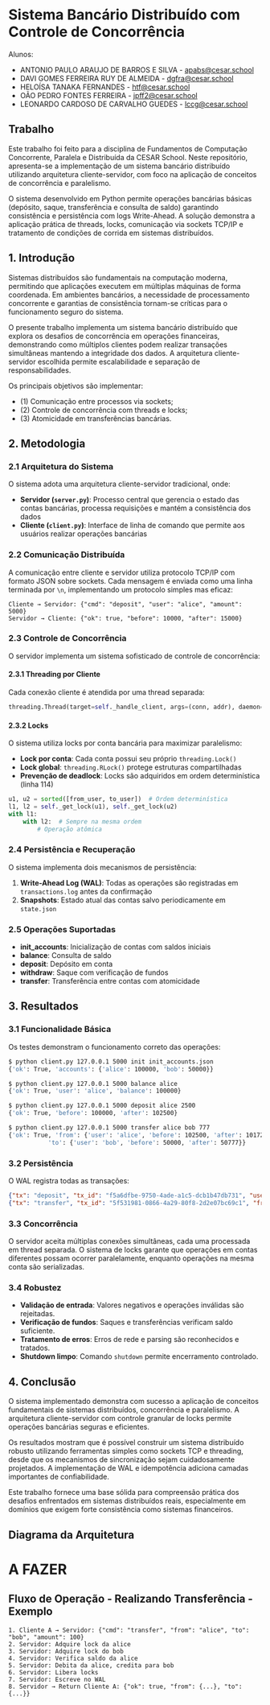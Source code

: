 # Sistema Bancário Distribuído com Controle de Concorrência

Alunos:

- ANTONIO PAULO ARAUJO DE BARROS E SILVA - apabs@cesar.school
- DAVI GOMES FERREIRA RUY DE ALMEIDA - dgfra@cesar.school
- HELOÍSA TANAKA FERNANDES - htf@cesar.school
- OÃO PEDRO FONTES FERREIRA - jpff2@cesar.school
- LEONARDO CARDOSO DE CARVALHO GUEDES - lccg@cesar.school

## Trabalho

Este trabalho foi feito para a disciplina de Fundamentos de Computação Concorrente, Paralela e Distribuída da CESAR School. Neste repositório, apresenta-se a implementação de um sistema bancário distribuído utilizando arquitetura cliente-servidor, com foco na aplicação de conceitos de concorrência e paralelismo.

O sistema desenvolvido em Python permite operações bancárias básicas (depósito, saque, transferência e consulta de saldo) garantindo consistência e persistência com logs Write-Ahead. A solução demonstra a aplicação prática de threads, locks, comunicação via sockets TCP/IP e tratamento de condições de corrida em sistemas distribuídos.

## 1. Introdução

Sistemas distribuídos são fundamentais na computação moderna, permitindo que aplicações executem em múltiplas máquinas de forma coordenada. Em ambientes bancários, a necessidade de processamento concorrente e garantias de consistência tornam-se críticas para o funcionamento seguro do sistema.

O presente trabalho implementa um sistema bancário distribuído que explora os desafios de concorrência em operações financeiras, demonstrando como múltiplos clientes podem realizar transações simultâneas mantendo a integridade dos dados. A arquitetura cliente-servidor escolhida permite escalabilidade e separação de responsabilidades.

Os principais objetivos são implementar:

- (1) Comunicação entre processos via sockets;
- (2) Controle de concorrência com threads e locks;
- (3) Atomicidade em transferências bancárias.

## 2. Metodologia

### 2.1 Arquitetura do Sistema

O sistema adota uma arquitetura cliente-servidor tradicional, onde:

- **Servidor (`server.py`)**: Processo central que gerencia o estado das contas bancárias, processa requisições e mantém a consistência dos dados
- **Cliente (`client.py`)**: Interface de linha de comando que permite aos usuários realizar operações bancárias

### 2.2 Comunicação Distribuída

A comunicação entre cliente e servidor utiliza protocolo TCP/IP com formato JSON sobre sockets. Cada mensagem é enviada como uma linha terminada por `\n`, implementando um protocolo simples mas eficaz:

```
Cliente → Servidor: {"cmd": "deposit", "user": "alice", "amount": 5000}
Servidor → Cliente: {"ok": true, "before": 10000, "after": 15000}
```

### 2.3 Controle de Concorrência

O servidor implementa um sistema sofisticado de controle de concorrência:

#### 2.3.1 Threading por Cliente

Cada conexão cliente é atendida por uma thread separada:

```python
threading.Thread(target=self._handle_client, args=(conn, addr), daemon=True).start()
```

#### 2.3.2 Locks

O sistema utiliza locks por conta bancária para maximizar paralelismo:

- **Lock por conta**: Cada conta possui seu próprio `threading.Lock()`
- **Lock global**: `threading.RLock()` protege estruturas compartilhadas
- **Prevenção de deadlock**: Locks são adquiridos em ordem determinística (linha 114)

```python
u1, u2 = sorted([from_user, to_user])  # Ordem determinística
l1, l2 = self._get_lock(u1), self._get_lock(u2)
with l1:
    with l2:  # Sempre na mesma ordem
        # Operação atômica
```

### 2.4 Persistência e Recuperação

O sistema implementa dois mecanismos de persistência:

1. **Write-Ahead Log (WAL)**: Todas as operações são registradas em `transactions.log` antes da confirmação
2. **Snapshots**: Estado atual das contas salvo periodicamente em `state.json`

### 2.5 Operações Suportadas

- **init_accounts**: Inicialização de contas com saldos iniciais
- **balance**: Consulta de saldo
- **deposit**: Depósito em conta
- **withdraw**: Saque com verificação de fundos
- **transfer**: Transferência entre contas com atomicidade

## 3. Resultados

### 3.1 Funcionalidade Básica

Os testes demonstram o funcionamento correto das operações:

```bash
$ python client.py 127.0.0.1 5000 init init_accounts.json
{'ok': True, 'accounts': {'alice': 100000, 'bob': 50000}}

$ python client.py 127.0.0.1 5000 balance alice
{'ok': True, 'user': 'alice', 'balance': 100000}

$ python client.py 127.0.0.1 5000 deposit alice 2500
{'ok': True, 'before': 100000, 'after': 102500}

$ python client.py 127.0.0.1 5000 transfer alice bob 777
{'ok': True, 'from': {'user': 'alice', 'before': 102500, 'after': 101723},
           'to': {'user': 'bob', 'before': 50000, 'after': 50777}}
```

### 3.2 Persistência

O WAL registra todas as transações:

```json
{"tx": "deposit", "tx_id": "f5a6dfbe-9750-4ade-a1c5-dcb1b47db731", "user": "alice", "amount": 2500, "after": 102500}
{"tx": "transfer", "tx_id": "5f531981-0866-4a29-80f8-2d2e07bc69c1", "from": "alice", "to": "bob", "amount": 777, "after_from": 101723, "after_to": 50777}
```

### 3.3 Concorrência

O servidor aceita múltiplas conexões simultâneas, cada uma processada em thread separada. O sistema de locks garante que operações em contas diferentes possam ocorrer paralelamente, enquanto operações na mesma conta são serializadas.

### 3.4 Robustez

- **Validação de entrada**: Valores negativos e operações inválidas são rejeitadas.
- **Verificação de fundos**: Saques e transferências verificam saldo suficiente.
- **Tratamento de erros**: Erros de rede e parsing são reconhecidos e tratados.
- **Shutdown limpo**: Comando `shutdown` permite encerramento controlado.

## 4. Conclusão

O sistema implementado demonstra com sucesso a aplicação de conceitos fundamentais de sistemas distribuídos, concorrência e paralelismo. A arquitetura cliente-servidor com controle granular de locks permite operações bancárias seguras e eficientes.

Os resultados mostram que é possível construir um sistema distribuído robusto utilizando ferramentas simples como sockets TCP e threading, desde que os mecanismos de sincronização sejam cuidadosamente projetados. A implementação de WAL e idempotência adiciona camadas importantes de confiabilidade.

Este trabalho fornece uma base sólida para compreensão prática dos desafios enfrentados em sistemas distribuídos reais, especialmente em domínios que exigem forte consistência como sistemas financeiros.

## Diagrama da Arquitetura

# A FAZER

## Fluxo de Operação - Realizando Transferência - Exemplo

```
1. Cliente A → Servidor: {"cmd": "transfer", "from": "alice", "to": "bob", "amount": 100}
2. Servidor: Adquire lock da alice
3. Servidor: Adquire lock do bob
4. Servidor: Verifica saldo da alice
5. Servidor: Debita da alice, credita para bob
6. Servidor: Libera locks
7. Servidor: Escreve no WAL
8. Servidor → Return Cliente A: {"ok": true, "from": {...}, "to": {...}}
```
